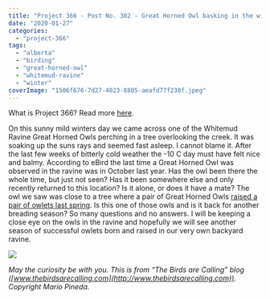 ```yaml
---
title: "Project 366 - Post No. 302 - Great Horned Owl basking in the winter sun"
date: "2020-01-27"
categories: 
  - "project-366"
tags: 
  - "alberta"
  - "birding"
  - "great-horned-owl"
  - "whitemud-ravine"
  - "winter"
coverImage: "1506f676-7d27-4023-8805-aeafd77f230f.jpeg"
---
```


What is Project 366? Read more [here](https://thebirdsarecalling.com/2019/03/29/project-366/).

On this sunny mild winters day we came across one of the Whitemud Ravine Great Horned Owls perching in a tree overlooking the creek. It was soaking up the suns rays and seemed fast asleep. I cannot blame it. After the last few weeks of bitterly cold weather the -10 C day must have felt nice and balmy. According to eBird the last time a Great Horned Owl was observed in the ravine was in October last year. Has the owl been there the whole time, but just not seen? Has it been somewhere else and only recently returned to this location? Is it alone, or does it have a mate? The owl we saw was close to a tree where a pair of Great Horned Owls [raised a pair of owlets last spring](http://thebirdsarecalling.com/2019/05/23/project-366-post-no-056-great-horned-owl-chicks/). Is this one of those owls and is it back for another breading season? So many questions and no answers. I will be keeping a close eye on the owls in the ravine and hopefully we will see another season of successful owlets born and raised in our very own backyard ravine.

![](https://thebirdsarecallingandimustgo.files.wordpress.com/2020/01/1506f676-7d27-4023-8805-aeafd77f230f.jpeg?w=1024)

_May the curiosity be with you. This is from “The Birds are Calling” blog ([www.thebirdsarecalling.com](http://www.thebirdsarecalling.com)). Copyright Mario Pineda._
